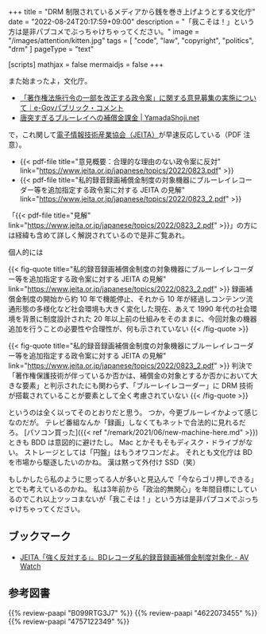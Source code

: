+++
title = "DRM 制限されているメディアから銭を巻き上げようとする文化庁"
date =  "2022-08-24T20:17:59+09:00"
description = "「我こそは！」という方は是非パブコメでぶっちゃけちゃってください。"
image = "/images/attention/kitten.jpg"
tags = [ "code", "law", "copyright", "politics", "drm" ]
pageType = "text"

[scripts]
  mathjax = false
  mermaidjs = false
+++

また始まったよ，文化庁。

- [「著作権法施行令の一部を改正する政令案」に関する意見募集の実施について｜e-Govパブリック・コメント](https://public-comment.e-gov.go.jp/servlet/Public?CLASSNAME=PCMMSTDETAIL&id=185001258&Mode=0)
- [唐突すぎるブルーレイへの補償金課金 | YamadaShoji.net](https://yamadashoji.net/?p=1035)

で，これ関して[電子情報技術産業協会（JEITA）](https://www.jeita.or.jp/)が早速反応している（PDF 注意）。

- {{< pdf-file title="意見概要：合理的な理由のない政令案に反対" link="https://www.jeita.or.jp/japanese/topics/2022/0823.pdf" >}}
- {{< pdf-file title="私的録音録画補償金制度の対象機器にブルーレイレコーダー等を追加指定する政令案に対する JEITA の見解" link="https://www.jeita.or.jp/japanese/topics/2022/0823_2.pdf" >}}

「{{< pdf-file title="見解" link="https://www.jeita.or.jp/japanese/topics/2022/0823_2.pdf" >}}」の方には経緯も含めて詳しく解説されているので是非ご覧あれ。

個人的には

{{< fig-quote title="私的録音録画補償金制度の対象機器にブルーレイレコーダー等を追加指定する政令案に対する JEITA の見解" link="https://www.jeita.or.jp/japanese/topics/2022/0823_2.pdf" >}}
録画補償金制度の開始から約 10 年で機能停止、それから 10 年が経過しコンテンツ流通形態の多様化など社会環境も大きく変化した現在、あえて 1990 年代の社会環境を背景に制度設計された 20 年以上前の仕組みをそのままに、今回対象の機器追加を行うことの必要性や合理性が、何も示されていない
{{< /fig-quote >}}

{{< fig-quote title="私的録音録画補償金制度の対象機器にブルーレイレコーダー等を追加指定する政令案に対する JEITA の見解" link="https://www.jeita.or.jp/japanese/topics/2022/0823_2.pdf" >}}
判決で「著作権保護技術が伴っているか否かは、補償金の対象とするか否かにおいて大きな要素」と判示されたにも関わらず、「ブルーレイレコーダー」に DRM 技術が搭載されていることが要素として全く考慮されていない
{{< /fig-quote >}}

というのは全く以ってそのとおりだと思う。
つか，今更ブルーレイかよって感じなのだが。
テレビ番組なんか「録画」しなくてもネットで合法的に見れるだろ。
[パソコン買った]({{< ref "/remark/2021/06/new-machine-here.md" >}})ときも BDD は意図的に避けたし。
Mac とかそもそもディスク・ドライブがない。
ストレージとしては「円盤」はもうオワコンだよ。
それとも文化庁は BD を市場から駆逐したいのかね。
漢は黙って外付け SSD（笑）

もしかしたら私のように思ってる人が多いと見込んで「今ならゴリ押しできる」とでも考えているのかね。
私は3年前から「政治的無関心」を年間目標にしているのでこれ以上ツッコまないが「我こそは！」という方は是非パブコメでぶっちゃけちゃってください。

## ブックマーク

- [JEITA「強く反対する」。BDレコーダ私的録音録画補償金制度対象化 - AV Watch](https://av.watch.impress.co.jp/docs/news/1434298.html)

## 参考図書

{{% review-paapi "B099RTG3J7" %}} <!-- 著作権は文化を発展させるのか: 人権と文化コモンズ -->
{{% review-paapi "4622073455" %}} <!-- 〈海賊版〉の思想‐18世紀英国の永久コピーライト闘争 -->
{{% review-paapi "4757122349" %}} <!-- 〈反〉知的独占 -->
